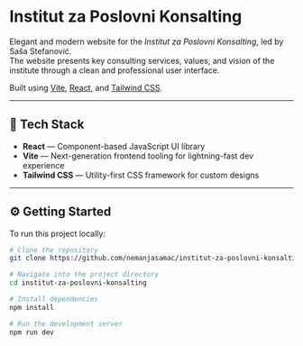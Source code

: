 # Institut za Poslovni Konsalting

Elegant and modern website for the *Institut za Poslovni Konsalting*, led by Saša Stefanović.  
The website presents key consulting services, values, and vision of the institute through a clean and professional user interface.

Built using [Vite](https://vitejs.dev/), [React](https://react.dev/), and [Tailwind CSS](https://tailwindcss.com/).

---

## 🚀 Tech Stack

- **React** — Component-based JavaScript UI library
- **Vite** — Next-generation frontend tooling for lightning-fast dev experience
- **Tailwind CSS** — Utility-first CSS framework for custom designs

---

## ⚙️ Getting Started

To run this project locally:

```bash
# Clone the repository
git clone https://github.com/nemanjasamac/institut-za-poslovni-konsalting.git

# Navigate into the project directory
cd institut-za-poslovni-konsalting

# Install dependencies
npm install

# Run the development server
npm run dev
